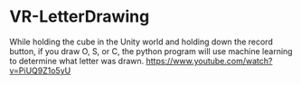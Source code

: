 # VR-LetterDrawing
While holding the cube in the Unity world and holding down the record button, if you draw O, S, or C, the python program will use machine learning to determine what letter was drawn.
https://www.youtube.com/watch?v=PiUQ9Z1o5yU
